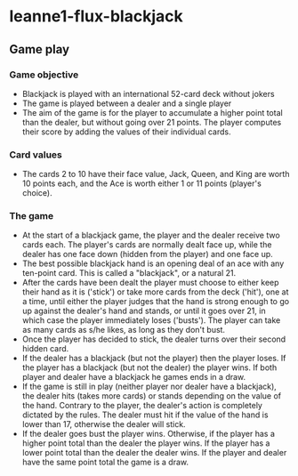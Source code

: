 # leanne1-flux-blackjack

## Game play

### Game objective
- Blackjack is played with an international 52-card deck without jokers
- The game is played between a dealer and a single player
- The aim of the game is for the player to accumulate a higher point total than the dealer, but without going over 21 points. The player computes their score by adding the values of their individual cards.

### Card values
- The cards 2 to 10 have their face value, Jack, Queen, and King are worth 10 points each, and the Ace is worth either 1 or 11 points (player's choice).

### The game
- At the start of a blackjack game, the player and the dealer receive two cards each. The player's cards are normally dealt face up, while the dealer has one face down (hidden from the player) and one face up.
- The best possible blackjack hand is an opening deal of an ace with any ten-point card. This is called a "blackjack", or a natural 21.
- After the cards have been dealt the player must choose to either keep their hand as it is ('stick') or take more cards from the deck ('hit'), one at a time, until either the player judges that the hand is strong enough to go up against the dealer's hand and stands, or until it goes over 21, in which case the player immediately loses ('busts'). The player can take as many cards as s/he likes, as long as they don't bust.
- Once the player has decided to stick, the dealer turns over their second hidden card.
- If the dealer has a blackjack (but not the player) then the player loses. If the player has a blackjack (but not the dealer) the player wins. If both player and dealer have a blackjack he games ends in a draw. 
- If the game is still in play (neither player nor dealer have a blackjack), the dealer hits (takes more cards) or stands depending on the value of the hand. Contrary to the player, the dealer's action is completely dictated by the rules. The dealer must hit if the value of the hand is lower than 17, otherwise the dealer will stick.
- If the dealer goes bust the player wins. Otherwise, if the player has a higher point total than the dealer the player wins. If the player has a lower point total than the dealer the dealer wins. If the player and dealer have the same point total the game is a draw.

